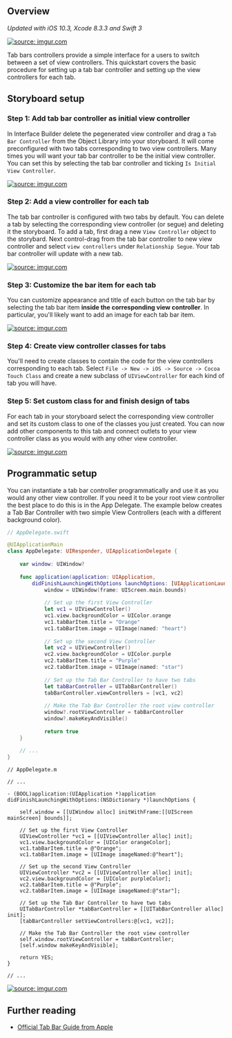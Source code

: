 ## Overview
_Updated with iOS 10.3, Xcode 8.3.3 and Swift 3_


<a href="http://imgur.com/WhoidE5"><img src="http://i.imgur.com/WhoidE5.gif" title="source: imgur.com" /></a>

Tab bars controllers provide a simple interface for a users to switch
between a set of view controllers.  This quickstart covers the basic
procedure for setting up a tab bar controller and setting up the view
controllers for each tab.

## Storyboard setup
### Step 1: Add tab bar controller as initial view controller
In Interface Builder delete the pegenerated view controller and
drag a `Tab Bar Controller` from the Object Library
into your storyboard.  It will come preconfigured with two tabs
corresponding to two view controllers.  Many times you will want your
tab bar controller to be the initial view controller.  You can set this
by selecting the tab bar controller and ticking `Is Initial View
Controller`.

<a href="http://imgur.com/WgiEuBZ"><img src="http://i.imgur.com/WgiEuBZ.png" title="source: imgur.com" /></a>

### Step 2: Add a view controller for each tab
The tab bar controller is configured with two tabs by default.  You can
delete a tab by selecting the corresponding view controller (or segue) and deleting
it the storyboard.  To add a tab, first drag a new `View Controller`
object to the storybard.  Next control-drag from the tab bar controller
to new view controller and select `view controllers` under `Relationship
Segue`.  Your tab bar controller will update with a new tab.

<a href="http://imgur.com/OOMB573"><img src="http://i.imgur.com/OOMB573.gif" title="source: imgur.com" /></a>

### Step 3: Customize the bar item for each tab
You can customize appearance and title of each button on the tab bar by
selecting the tab bar item **inside the corresponding view controller**.
In particular, you'll likely want to add an image for each tab bar item.

<a href="http://imgur.com/nZ2g4fp"><img src="http://i.imgur.com/nZ2g4fp.png" title="source: imgur.com" /></a>

### Step 4: Create view controller classes for tabs
You'll need to create classes to contain the code for the view
controllers corresponding to each tab.  Select `File -> New -> iOS ->
Source -> Cocoa Touch Class` and create a new subclass of
`UIViewController` for each kind of tab you will have.

### Step 5: Set custom class for and finish design of tabs
For each tab in your storyboard select the corresponding view controller
and set its custom class to one of the classes you just created.  You
can now add other components to this tab and connect outlets to your
view controller class as you would with any other view controller.

<a href="http://imgur.com/5YWL3Vw"><img src="http://i.imgur.com/5YWL3Vw.png" title="source: imgur.com" /></a>

## Programmatic setup

You can instantiate a tab bar controller programmatically and use it as
you would any other view controller.  If you need it to be your root view
controller the best place to do this is in the App Delegate. The example below creates a Tab Bar Controller with two simple View Controllers (each with a different background color).

```swift
// AppDelegate.swift

@UIApplicationMain
class AppDelegate: UIResponder, UIApplicationDelegate {
    
    var window: UIWindow?
    
    func application(application: UIApplication,
        didFinishLaunchingWithOptions launchOptions: [UIApplicationLaunchOptionsKey: Any]?) -> Bool {
            window = UIWindow(frame: UIScreen.main.bounds)
            
            // Set up the first View Controller
            let vc1 = UIViewController()
            vc1.view.backgroundColor = UIColor.orange
            vc1.tabBarItem.title = "Orange"
            vc1.tabBarItem.image = UIImage(named: "heart")
            
            // Set up the second View Controller
            let vc2 = UIViewController()
            vc2.view.backgroundColor = UIColor.purple
            vc2.tabBarItem.title = "Purple"
            vc2.tabBarItem.image = UIImage(named: "star")
            
            // Set up the Tab Bar Controller to have two tabs
            let tabBarController = UITabBarController()
            tabBarController.viewControllers = [vc1, vc2]
            
            // Make the Tab Bar Controller the root view controller
            window?.rootViewController = tabBarController
            window?.makeKeyAndVisible()
            
            return true
    }
    
    // ...
}
```

```
// AppDelegate.m

// ...

- (BOOL)application:(UIApplication *)application
didFinishLaunchingWithOptions:(NSDictionary *)launchOptions {
    
    self.window = [[UIWindow alloc] initWithFrame:[[UIScreen mainScreen] bounds]];
    
    // Set up the first View Controller
    UIViewController *vc1 = [[UIViewController alloc] init];
    vc1.view.backgroundColor = [UIColor orangeColor];
    vc1.tabBarItem.title = @"Orange";
    vc1.tabBarItem.image = [UIImage imageNamed:@"heart"];
    
    // Set up the second View Controller
    UIViewController *vc2 = [[UIViewController alloc] init];
    vc2.view.backgroundColor = [UIColor purpleColor];
    vc2.tabBarItem.title = @"Purple";
    vc2.tabBarItem.image = [UIImage imageNamed:@"star"];
    
    // Set up the Tab Bar Controller to have two tabs
    UITabBarController *tabBarController = [[UITabBarController alloc] init];
    [tabBarController setViewControllers:@[vc1, vc2]];
    
    // Make the Tab Bar Controller the root view controller
    self.window.rootViewController = tabBarController;
    [self.window makeKeyAndVisible];
    
    return YES;
}

// ...
```

<a href="http://imgur.com/GhzQOTw"><img src="http://i.imgur.com/GhzQOTw.gif" title="source: imgur.com" /></a>

## Further reading
* [Official Tab Bar Guide from Apple][appleguide]

[appleguide]: https://developer.apple.com/library/ios/documentation/WindowsViews/Conceptual/ViewControllerCatalog/Chapters/TabBarControllers.html